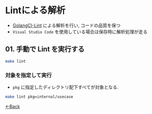 # Lintによる解析

- [GolangCI-Lint](https://github.com/golangci/golangci-lint) による解析を行い, コードの品質を保つ
- `Visual Studio Code` を使用している場合は保存時に解析処理が走る

## 01. 手動で Lint を実行する

```bash
make lint
```

### 対象を指定して実行

- `pkg` に指定したディレクトリ配下すべてが対象となる.

```bash
make lint pkg=internal/usecase
```

[←Back](../README.md)
